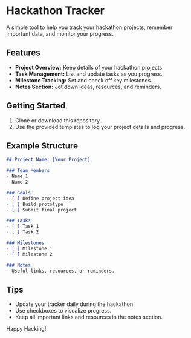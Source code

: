 # Hackathon Tracker

A simple tool to help you track your hackathon projects, remember important data, and monitor your progress.

## Features

- **Project Overview:** Keep details of your hackathon projects.
- **Task Management:** List and update tasks as you progress.
- **Milestone Tracking:** Set and check off key milestones.
- **Notes Section:** Jot down ideas, resources, and reminders.

## Getting Started

1. Clone or download this repository.
2. Use the provided templates to log your project details and progress.

## Example Structure

```markdown
## Project Name: [Your Project]

### Team Members
- Name 1
- Name 2

### Goals
- [ ] Define project idea
- [ ] Build prototype
- [ ] Submit final project

### Tasks
- [ ] Task 1
- [ ] Task 2

### Milestones
- [ ] Milestone 1
- [ ] Milestone 2

### Notes
- Useful links, resources, or reminders.
```

## Tips

- Update your tracker daily during the hackathon.
- Use checkboxes to visualize progress.
- Keep all important links and resources in the notes section.

Happy Hacking!